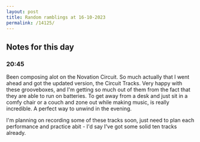 ```yaml
---
layout: post
title: Random ramblings at 16-10-2023
permalink: /14125/
---
```

## Notes for this day

### 20:45

Been composing alot on the Novation Circuit. So much actually that I went ahead
and got the updated version, the Circuit Tracks. Very happy with these
grooveboxes, and I'm getting so much out of them from the fact that they are
able to run on batteries. To get away from a desk and just sit in a comfy chair
or a couch and zone out while making music, is really incredible. A perfect way
to unwind in the evening.

I'm planning on recording some of these tracks soon, just need to plan each
performance and practice abit - I'd say I've got some solid ten tracks already.
